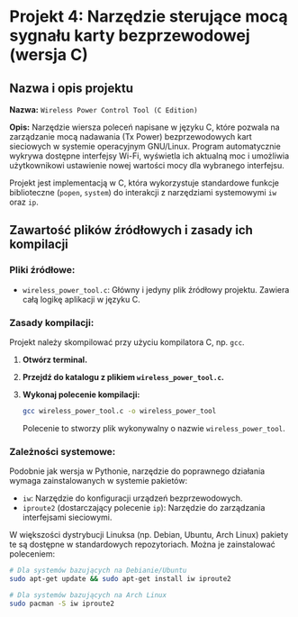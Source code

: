 # Projekt 4: Narzędzie sterujące mocą sygnału karty bezprzewodowej (wersja C)

## Nazwa i opis projektu

**Nazwa:** `Wireless Power Control Tool (C Edition)`

**Opis:**
Narzędzie wiersza poleceń napisane w języku C, które pozwala na zarządzanie mocą nadawania (Tx Power) bezprzewodowych kart sieciowych w systemie operacyjnym GNU/Linux. Program automatycznie wykrywa dostępne interfejsy Wi-Fi, wyświetla ich aktualną moc i umożliwia użytkownikowi ustawienie nowej wartości mocy dla wybranego interfejsu.

Projekt jest implementacją w C, która wykorzystuje standardowe funkcje biblioteczne (`popen`, `system`) do interakcji z narzędziami systemowymi `iw` oraz `ip`.

## Zawartość plików źródłowych i zasady ich kompilacji

### Pliki źródłowe:

* `wireless_power_tool.c`: Główny i jedyny plik źródłowy projektu. Zawiera całą logikę aplikacji w języku C.

### Zasady kompilacji:

Projekt należy skompilować przy użyciu kompilatora C, np. `gcc`.

1.  **Otwórz terminal.**
2.  **Przejdź do katalogu z plikiem `wireless_power_tool.c`.**
3.  **Wykonaj polecenie kompilacji:**

    ```bash
    gcc wireless_power_tool.c -o wireless_power_tool
    ```

    Polecenie to stworzy plik wykonywalny o nazwie `wireless_power_tool`.

### Zależności systemowe:

Podobnie jak wersja w Pythonie, narzędzie do poprawnego działania wymaga zainstalowanych w systemie pakietów:
* `iw`: Narzędzie do konfiguracji urządzeń bezprzewodowych.
* `iproute2` (dostarczający polecenie `ip`): Narzędzie do zarządzania interfejsami sieciowymi.

W większości dystrybucji Linuksa (np. Debian, Ubuntu, Arch Linux) pakiety te są dostępne w standardowych repozytoriach.
Można je zainstalować poleceniem:
```bash
# Dla systemów bazujących na Debianie/Ubuntu
sudo apt-get update && sudo apt-get install iw iproute2

# Dla systemów bazujących na Arch Linux
sudo pacman -S iw iproute2